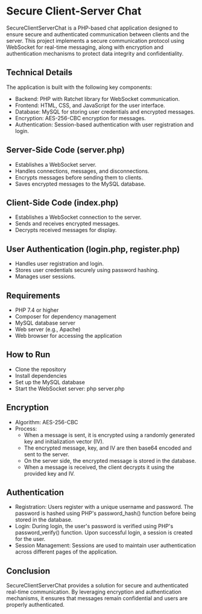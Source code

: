 # Secure Client-Server Chat

SecureClientServerChat is a PHP-based chat application designed to ensure secure and authenticated communication between clients and the server. This project implements a secure communication protocol using WebSocket for real-time messaging, along with encryption and authentication mechanisms to protect data integrity and confidentiality. 

## Technical Details

The application is built with the following key components:
-	Backend: PHP with Ratchet library for WebSocket communication.
-	Frontend: HTML, CSS, and JavaScript for the user interface.
-	Database: MySQL for storing user credentials and encrypted messages.
-	Encryption: AES-256-CBC encryption for messages.
-	Authentication: Session-based authentication with user registration and login.

## Server-Side Code (server.php)

-	Establishes a WebSocket server.
-	Handles connections, messages, and disconnections.
-	Encrypts messages before sending them to clients.
-	Saves encrypted messages to the MySQL database.

## Client-Side Code (index.php)

-	Establishes a WebSocket connection to the server.
-	Sends and receives encrypted messages.
-	Decrypts received messages for display.

## User Authentication (login.php, register.php)

-	Handles user registration and login.
-	Stores user credentials securely using password hashing.
-	Manages user sessions.

## Requirements

-	PHP 7.4 or higher
-	Composer for dependency management
-	MySQL database server
-	Web server (e.g., Apache)
-	Web browser for accessing the application

## How to Run

-	Clone the repository
-	Install dependencies 
-	Set up the MySQL database
-	Start the WebSocket server: php server.php

## Encryption

-	Algorithm: AES-256-CBC
-	Process:  
       -	When a message is sent, it is encrypted using a randomly generated key and initialization vector (IV).
       -	The encrypted message, key, and IV are then base64 encoded and sent to the server.
       -	On the server side, the encrypted message is stored in the database.
       -	When a message is received, the client decrypts it using the provided key and IV.





## Authentication

-	Registration: Users register with a unique username and password. The password is hashed using PHP's password_hash() function before being stored in the database.
-	Login: During login, the user's password is verified using PHP's password_verify() function. Upon successful login, a session is created for the user.
-	Session Management: Sessions are used to maintain user authentication across different pages of the application.

## Conclusion

SecureClientServerChat provides a solution for secure and authenticated real-time communication. By leveraging encryption and authentication mechanisms, it ensures that messages remain confidential and users are properly authenticated. 